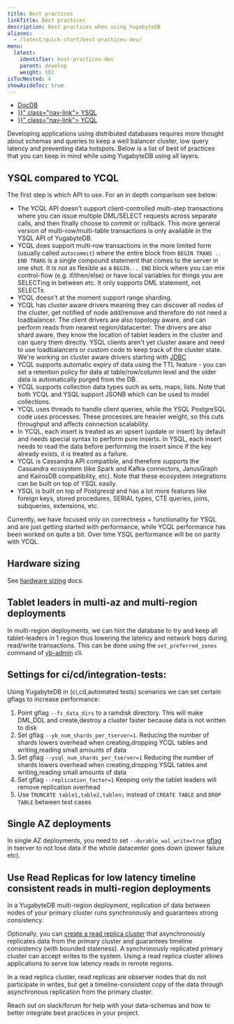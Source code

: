 ```yaml
---
title: Best practices
linkTitle: Best practices
description: Best practices when using YugabyteDB
aliases:
  - /latest/quick-start/best-practices-dev/
menu:
  latest:
    identifier: best-practices-dev
    parent: develop
    weight: 582
isTocNested: 4
showAsideToc: true
---
```


<ul class="nav nav-tabs-alt nav-tabs-yb">
  <li >
    <a href="" class="nav-link active">
      <i class="icon-" aria-hidden="true"></i>
      DocDB
    </a>
  </li>
  <li >
    <a href="{{< ref "best-practices-ysql.md" >}}" class="nav-link">
      <i class="icon-postgres" aria-hidden="true"></i>
      YSQL
    </a>
  </li>
  <li >
    <a href="{{< ref "best-practices-ycql.md" >}}" class="nav-link">
      <i class="icon-cassandra" aria-hidden="true"></i>
      YCQL
    </a>
  </li>
</ul>


Developing applications using distributed databases requires more thought about 
schemas and queries to keep a well balancer cluster, low query latency and preventing 
data hotspots. Below is a list of best of practices that you can keep in mind
while using YugabyteDB using all layers.

## YSQL compared to YCQL

The first step is which API to use. For an in depth comparison see below:

- The YCQL API doesn't support client-controlled multi-step transactions where you can issue multiple DML/SELECT requests across separate calls, and then finally choose to commit or rollback. This more general version of multi-row/multi-table transactions is only available in the YSQL API of YugabyteDB.
- YCQL does support multi-row transactions in the more limited form (usually called `autocommit`) where the entire block from `BEGIN TRANS .. END TRANS` is a single compound statement that comes to the server in one shot. 
It is not as flexible as a `BEGIN... END` block where you can mix control-flow (e.g. if/then/else) or have local variables for things you are SELECTing in between etc. 
It only supports DML statement, not SELECTs.
- YCQL doesn't at the moment support range sharding.
- YCQL has cluster aware drivers meaning they can discover all nodes of the cluster, get notified of node add/remove and therefore do not need a loadbalancer.
The client drivers are also topology aware, and can perform reads from nearest region/datacenter.
The drivers are also shard aware, they know the location of tablet leaders in the cluster and can query them directly.
YSQL clients aren't yet cluster aware and need to use loadbalancers or custom code to keep track of the cluster state.
We're working on cluster aware drivers starting with [JDBC](https://github.com/yugabyte/jdbc-yugabytedb)  
- YCQL supports automatic expiry of data using the TTL feature - you can set a retention policy for data at table/row/column level and the older data is automatically purged from the DB.
- YCQL supports collection data types such as sets, maps, lists. Note that both YCQL and YSQL support JSONB which can be used to model collections.
- YCQL uses threads to handle client queries, while the YSQL PostgreSQL code uses processes. 
These processes are heavier weight, so this cuts throughput and affects connection scalability. 
- In YCQL, each insert is treated as an upsert (update or insert) by default and needs special syntax to perform pure inserts. 
In YSQL, each insert needs to read the data before performing the insert since if the key already exists, it is treated as a failure.
- YCQL is Cassandra API compatible, and therefore supports the Cassandra ecosystem (like Spark and Kafka connectors, JanusGraph and KairosDB compatibility, etc). 
Note that these ecosystem integrations can be built on top of YSQL easily.
- YSQL is built on top of Postgresql and has a lot more features like foreign keys, stored procedures, SERIAL types, 
CTE queries, joins, subqueries, extensions, etc.

Currently, we have focused only on correctness + functionality for YSQL and are just getting started with performance, 
while YCQL performance has been worked on quite a bit. Over time YSQL performance will be on parity with YCQL.

## Hardware sizing
See [hardware sizing](/latest/deploy/checklist/) docs.


## Tablet leaders in multi-az and multi-region deployments
In multi-region deployments, we can hint the database to try and keep all tablet-leaders
in 1 region thus lowering the latency and network hops during read/write transactions.
This can be done using the `set_preferred_zones` command of [yb-admin](../../admin/yb-admin) cli.

## Settings for ci/cd/integration-tests:
Using YugabyteDB in (ci,cd,automated tests) scenarios we can set certain gflags to increase performance:

1. Point gflag `--fs_data_dirs` to a ramdisk directory. 
This will make DML,DDL and create,destroy a cluster faster because data is not written to disk
2. Set gflag `--yb_num_shards_per_tserver=1`.
Reducing the number of shards lowers overhead when creating,dropping YCQL tables and writing,reading small amounts of data
3. Set gflag `--ysql_num_shards_per_tserver=1`
Reducing the number of shards lowers overhead when creating,dropping YSQL tables and writing,reading small amounts of data
4. Set gflag `--replication_factor=1`
Keeping only the tablet leaders will remove replication overhead
5. Use `TRUNCATE table1,table2,tablen;` instead of `CREATE TABLE` and `DROP TABLE` between test cases

## Single AZ deployments
In single AZ deployments, you need to set `--durable_wal_write=true` [gflag](../../reference/configuration/yb-tserver) in 
tserver to not lose data if the whole datacenter goes down (power failure etc).

## Use Read Replicas for low latency timeline consistent reads in multi-region deployments
In a YugabyteDB multi-region deployment, replication of data between nodes of your primary cluster runs synchronously and guarantees strong consistency. 

Optionally, you can [create a read replica cluster](../deploy/multi-dc/read-replica-clusters.md) that asynchronously replicates data from the primary cluster and guarantees timeline 
consistency (with bounded staleness). A synchronously replicated primary cluster can accept writes to the system. 
Using a read replica cluster allows applications to serve low latency reads in remote regions.

In a read replica cluster, read replicas are observer nodes that do not participate in writes, 
but get a timeline-consistent copy of the data through asynchronous replication from the primary cluster.

Reach out on slack/forum for help with your data-schemas and how to better integrate best practices in your project.

